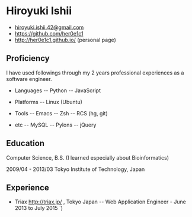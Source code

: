 
# Hiroyuki Ishii

- hiroyuki.ishii.42@gmail.com
- https://github.com/her0e1c1
- http://her0e1c1.github.io/ (personal page)

## Proficiency

I have used followings through my 2 years professional experiences as a software engineer.

- Languages
-- Python
-- JavaScript

- Platforms
-- Linux (Ubuntu)

- Tools
-- Emacs
-- Zsh
-- RCS (hg, git)

- etc
-- MySQL
-- Pylons
-- jQuery

## Education

Computer Science, B.S. (I learned especially about Bioinformatics)

2009/04 - 2013/03 Tokyo Institute of Technology, Japan

## Experience

- Triax <http://triax.jp/> , Tokyo Japan
--  Web Application Engineer - June 2013 to July 2015
`)
